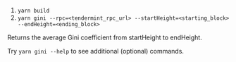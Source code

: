 1. `yarn build`
2. `yarn gini --rpc=<tendermint_rpc_url> --startHeight=<starting_block> --endHeight=<ending_block>`

Returns the average Gini coefficient from startHeight to endHeight.

Try `yarn gini --help` to see additional (optional) commands.
